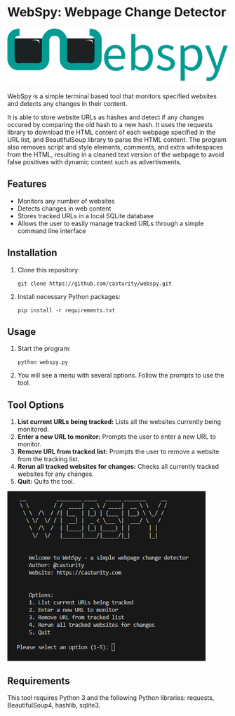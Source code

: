 # WebSpy: Webpage Change Detector

![WebSpy Icon Screenshot](https://github.com/casturity/webspy/blob/main/webspy-icon.png)

WebSpy is a simple terminal based tool that monitors specified websites and detects any changes in their content.

It is able to store website URLs as hashes and detect if any changes occured by comparing the old hash to a new hash. It uses the requests library to download the HTML content of each webpage specified in the URL list, and BeautifulSoup library to parse the HTML content. The program also removes script and style elements, comments, and extra whitespaces from the HTML, resulting in a cleaned text version of the webpage to avoid false positives with dynamic content such as advertisments. 

## Features

- Monitors any number of websites
- Detects changes in web content
- Stores tracked URLs in a local SQLite database
- Allows the user to easily manage tracked URLs through a simple command line interface

## Installation

1. Clone this repository:
    ```
    git clone https://github.com/casturity/webspy.git
    ```
2. Install necessary Python packages:
    ```
    pip install -r requirements.txt
    ```
   
## Usage

1. Start the program:
    ```
    python webspy.py
    ```
2. You will see a menu with several options. Follow the prompts to use the tool.

## Tool Options

1. **List current URLs being tracked:** Lists all the websites currently being monitored.
2. **Enter a new URL to monitor:** Prompts the user to enter a new URL to monitor.
3. **Remove URL from tracked list:** Prompts the user to remove a website from the tracking list.
4. **Rerun all tracked websites for changes:** Checks all currently tracked websites for any changes.
5. **Quit:** Quits the tool.

![WebSpy Screenshot](https://github.com/casturity/webspy/blob/main/webspy.PNG)

## Requirements

This tool requires Python 3 and the following Python libraries: requests, BeautifulSoup4, hashlib, sqlite3.


